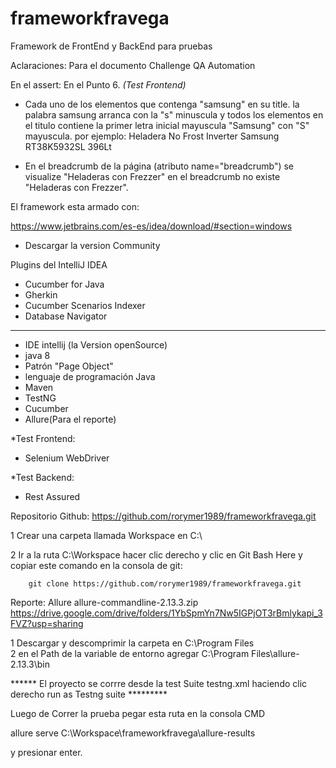 # frameworkfravega
Framework de FrontEnd  y BackEnd para pruebas


Aclaraciones:
Para el documento Challenge QA Automation

En el assert: En el Punto 6.
*(Test Frontend)*
- Cada uno de los elementos que contenga "samsung" en su title.
la palabra samsung arranca con la "s" minuscula y todos los elementos en 
el titulo contiene la primer letra inicial mayuscula "Samsung" con "S" mayuscula.
por ejemplo: Heladera No Frost Inverter Samsung RT38K5932SL 396Lt

- En el breadcrumb de la página (atributo name="breadcrumb") se visualize "Heladeras con Frezzer"
 en el breadcrumb no existe "Heladeras con Frezzer".



El framework esta armado con:

https://www.jetbrains.com/es-es/idea/download/#section=windows
- Descargar la version Community

Plugins del IntelliJ IDEA 
- Cucumber for Java
- Gherkin
- Cucumber Scenarios Indexer
- Database Navigator
**************************************************************
- IDE intellij (la Version openSource)
- java 8
- Patrón "Page Object"
- lenguaje de programación Java 
- Maven
- TestNG
- Cucumber
- Allure(Para el reporte)

*Test Frontend:
- Selenium WebDriver

*Test Backend:
- Rest Assured


Repositorio Github: https://github.com/rorymer1989/frameworkfravega.git

1 Crear una carpeta llamada 
Workspace en C:\

2 Ir a la ruta C:\Workspace
hacer clic derecho y clic en Git Bash Here
y copiar este comando en la consola de git:

        git clone https://github.com/rorymer1989/frameworkfravega.git

Reporte: Allure
allure-commandline-2.13.3.zip
https://drive.google.com/drive/folders/1YbSpmYn7Nw5IGPjOT3rBmlykapi_3FVZ?usp=sharing

1 Descargar y descomprimir la carpeta en C:\Program Files\
2 en el Path de la variable de entorno agregar C:\Program Files\allure-2.13.3\bin

****** El proyecto se corrre desde la  test Suite testng.xml haciendo clic derecho run as Testng suite *********

Luego de Correr la prueba pegar esta ruta en la consola CMD

allure serve C:\Workspace\frameworkfravega\allure-results

y presionar enter.

